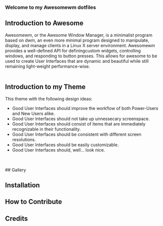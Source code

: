 ### Welcome to my Awesomewm dotfiles

## Introduction to Awesome
Awesomewm, or the Awesome Window Manager, is a minimalist program based on dwm, an even more minimal program designed to manipulate, display, and manage clients in a Linux X server environment. Awesomewm provides a well-defined API for definingcustom widgets, controlling windows, and responding to button presses. This allows for awesome to be used to create User Interfaces that are dynamic and beautiful while still remaining light-weight performance-wise. 
<br/>
<br/>
## Introduction to my Theme
This theme with the following design ideas:
- Good User Interfaces should improve the workflow of both Power-Users and New Users alike. 
- Good User Interfaces should not take up unnessecary screenspace.
- Good User Interfaces should consist of items that are immediately recognizable in their functionality.
- Good User Interfaces should be consistent with different screen resolutions.
- Good User Interfaces should be easily customizable.
- Good User Interfaces should, well... look nice.

<br/>
<br/>
## Gallery



## Installation

## How to Contribute

## Credits
